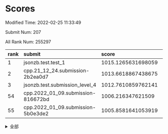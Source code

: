 # Scores

Modified Time: 2022-02-25 11:33:49

Submit Num: 207

All Rank Num: 255297

| rank |               submit               |       score        |       sigma        | pk_num |
| :--- | :--------------------------------- | :----------------- | :----------------- | :----- |
| 1    | jsonzb.test.test_1                 | 1015.1265631698059 | 0.8619735745603238 | 4935   |
| 2    | cpp.21_12_24.submission-2b2ea0d7   | 1013.6618867438675 | 0.8003820577570823 | 4931   |
| 3    | jsonzb.test.submission_level_4     | 1012.7610859762141 | 0.805997969297826  | 4926   |
| 54   | cpp.2022_01_09.submission-816672bd | 1006.216347621509  | 0.7386375785910906 | 4933   |
| 55   | cpp.2022_01_09.submission-5b0e3de2 | 1005.8581641053919 | 0.7288974292319267 | 4934   |


<details>
<summary>全部</summary>

| rank |                 submit                 |       score        |       sigma        | pk_num |
| :--- | :------------------------------------- | :----------------- | :----------------- | :----- |
| 1    | jsonzb.test.test_1                     | 1015.1265631698059 | 0.8619735745603238 | 4935   |
| 2    | cpp.21_12_24.submission-2b2ea0d7       | 1013.6618867438675 | 0.8003820577570823 | 4931   |
| 3    | jsonzb.test.submission_level_4         | 1012.7610859762141 | 0.805997969297826  | 4926   |
| 4    | gobigger.level_3.submission_level_3_24 | 1011.8249086020472 | 0.7805007719047024 | 4930   |
| 5    | gobigger.level_3.submission_level_3_20 | 1011.6719761216463 | 0.7672666922918042 | 4927   |
| 6    | gobigger.level_3.submission_level_3_32 | 1011.5017156383288 | 0.7730802904728312 | 4933   |
| 7    | gobigger.level_3.submission_level_3_8  | 1011.4110442390134 | 0.7824766631142108 | 4933   |
| 8    | gobigger.level_3.submission_level_3_38 | 1011.1582017249023 | 0.7672707275285965 | 4934   |
| 9    | gobigger.level_3.submission_level_3_35 | 1011.0838433158902 | 0.7702434694557655 | 4937   |
| 10   | gobigger.level_3.submission_level_3_1  | 1010.9914432787479 | 0.7714583359713412 | 4933   |
| 11   | gobigger.level_3.submission_level_3_31 | 1010.987226262598  | 0.7747942977373646 | 4925   |
| 12   | gobigger.level_3.submission_level_3_17 | 1010.925768836231  | 0.7669653297265097 | 4936   |
| 13   | gobigger.level_3.submission_level_3_41 | 1010.7212593649513 | 0.7555997048243281 | 4930   |
| 14   | gobigger.level_3.submission_level_3_11 | 1010.6504610711614 | 0.7693981261110037 | 4937   |
| 15   | gobigger.level_3.submission_level_3_28 | 1010.6488074129865 | 0.7680470692115389 | 4934   |
| 16   | gobigger.level_3.submission_level_3_5  | 1010.6269810701367 | 0.7764060801790552 | 4928   |
| 17   | gobigger.level_3.submission_level_3_49 | 1010.438758287073  | 0.7723997955074305 | 4930   |
| 18   | gobigger.level_3.submission_level_3_15 | 1010.4261247504618 | 0.7451961224152617 | 4930   |
| 19   | gobigger.level_3.submission_level_3_33 | 1010.4235332611435 | 0.7653575624483403 | 4933   |
| 20   | gobigger.level_3.submission_level_3_12 | 1010.3463670017104 | 0.761660774076298  | 4937   |
| 21   | gobigger.level_3.submission_level_3_9  | 1010.2666732701001 | 0.7640132576653872 | 4934   |
| 22   | gobigger.level_3.submission_level_3_29 | 1010.1453876329726 | 0.7564732325569153 | 4932   |
| 23   | gobigger.level_3.submission_level_3_47 | 1010.1330063667301 | 0.7576758578990589 | 4932   |
| 24   | gobigger.level_3.submission_level_3_10 | 1010.0576196254401 | 0.7587832253367561 | 4928   |
| 25   | gobigger.level_3.submission_level_3_4  | 1010.0150459429746 | 0.7523749490880273 | 4934   |
| 26   | gobigger.level_3.submission_level_3_21 | 1009.8500901231827 | 0.7455277676320299 | 4937   |
| 27   | gobigger.level_3.submission_level_3_0  | 1009.7828943620971 | 0.7520468221832748 | 4939   |
| 28   | gobigger.level_3.submission_level_3_40 | 1009.7520500288617 | 0.7572521800491573 | 4932   |
| 29   | gobigger.level_3.submission_level_3_46 | 1009.7225054143028 | 0.764117166531201  | 4936   |
| 30   | gobigger.level_3.submission_level_3_34 | 1009.7062825413403 | 0.7783202531218882 | 4933   |
| 31   | gobigger.level_3.submission_level_3_27 | 1009.6849803374497 | 0.75663081957815   | 4937   |
| 32   | gobigger.level_3.submission_level_3_45 | 1009.6542567134627 | 0.7428428941539073 | 4934   |
| 33   | gobigger.level_3.submission_level_3_44 | 1009.6072360541306 | 0.754477473285901  | 4930   |
| 34   | gobigger.level_3.submission_level_3_37 | 1009.6037707002912 | 0.7709338347787411 | 4933   |
| 35   | gobigger.level_3.submission_level_3_14 | 1009.5504647589373 | 0.7832149515502808 | 4932   |
| 36   | gobigger.level_3.submission_level_3_48 | 1009.4647283028024 | 0.7652902998654002 | 4935   |
| 37   | gobigger.level_3.submission_level_3_30 | 1009.3766205293015 | 0.740054946425347  | 4935   |
| 38   | gobigger.level_3.submission_level_3_39 | 1009.315787171979  | 0.7627304820847286 | 4937   |
| 39   | gobigger.level_3.submission_level_3_36 | 1009.3065786504447 | 0.7450960143996295 | 4933   |
| 40   | gobigger.level_3.submission_level_3_22 | 1009.2824860190663 | 0.7488799475718751 | 4930   |
| 41   | gobigger.level_3.submission_level_3_2  | 1009.1619233942703 | 0.7318292446438227 | 4933   |
| 42   | gobigger.level_3.submission_level_3_7  | 1009.1296488311618 | 0.7385626717929348 | 4932   |
| 43   | gobigger.level_3.submission_level_3_25 | 1009.0942884986327 | 0.7439171773933249 | 4932   |
| 44   | gobigger.level_3.submission_level_3_16 | 1009.0703136215699 | 0.7737390543137728 | 4934   |
| 45   | gobigger.level_3.submission_level_3_6  | 1008.9535759451397 | 0.7450280929218722 | 4931   |
| 46   | gobigger.level_3.submission_level_3_18 | 1008.9512052446072 | 0.7308348031177171 | 4937   |
| 47   | gobigger.level_3.submission_level_3_43 | 1008.8164661666144 | 0.7356084137211854 | 4932   |
| 48   | gobigger.level_3.submission_level_3_42 | 1008.5641305368865 | 0.7405304623254838 | 4929   |
| 49   | gobigger.level_3.submission_level_3_23 | 1008.5599439400665 | 0.7362542497844933 | 4934   |
| 50   | gobigger.level_3.submission_level_3_19 | 1008.3801951664216 | 0.7569048409722423 | 4933   |
| 51   | gobigger.level_3.submission_level_3_3  | 1008.3189962658364 | 0.7722675393373497 | 4929   |
| 52   | gobigger.level_3.submission_level_3_13 | 1008.1537307082926 | 0.7307796451674103 | 4936   |
| 53   | gobigger.level_3.submission_level_3_26 | 1007.4669291638272 | 0.7308606072050982 | 4937   |
| 54   | cpp.2022_01_09.submission-816672bd     | 1006.216347621509  | 0.7386375785910906 | 4933   |
| 55   | cpp.2022_01_09.submission-5b0e3de2     | 1005.8581641053919 | 0.7288974292319267 | 4934   |
| 56   | gobigger.level_1.submission_level_1_22 | 1005.5949385425423 | 0.7378039813679739 | 4933   |
| 57   | gobigger.level_1.submission_level_1_37 | 1005.4626271437193 | 0.7361283398514255 | 4936   |
| 58   | gobigger.level_1.submission_level_1_1  | 1005.177820416441  | 0.7272352126594194 | 4929   |
| 59   | gobigger.level_1.submission_level_1_23 | 1004.7014677494525 | 0.7301925223598482 | 4926   |
| 60   | gobigger.level_1.submission_level_1_27 | 1004.5615449080392 | 0.7295991159947716 | 4936   |
| 61   | gobigger.level_1.submission_level_1_4  | 1004.4998871077457 | 0.7045083206227828 | 4929   |
| 62   | gobigger.level_1.submission_level_1_45 | 1004.3529565913474 | 0.7189595407754241 | 4935   |
| 63   | gobigger.level_1.submission_level_1_47 | 1004.2585076092076 | 0.7193864619817812 | 4932   |
| 64   | gobigger.level_1.submission_level_1_13 | 1004.1427671580336 | 0.7080440133046989 | 4926   |
| 65   | gobigger.level_1.submission_level_1_0  | 1004.0055024302728 | 0.7249588260482852 | 4929   |
| 66   | gobigger.level_1.submission_level_1_12 | 1003.9494596512876 | 0.7157629009139626 | 4936   |
| 67   | gobigger.level_1.submission_level_1_24 | 1003.949048172387  | 0.7188669588209523 | 4933   |
| 68   | gobigger.level_1.submission_level_1_5  | 1003.9219307941152 | 0.717570092310381  | 4932   |
| 69   | gobigger.level_1.submission_level_1_10 | 1003.8937472215819 | 0.7178358658926443 | 4940   |
| 70   | gobigger.level_1.submission_level_1_9  | 1003.8816214096535 | 0.7288987844432384 | 4932   |
| 71   | gobigger.level_1.submission_level_1_39 | 1003.8118830725385 | 0.7211069339283903 | 4929   |
| 72   | gobigger.level_1.submission_level_1_46 | 1003.7327397897803 | 0.7216882053416844 | 4933   |
| 73   | gobigger.level_1.submission_level_1_40 | 1003.6869604370429 | 0.7162674860928421 | 4935   |
| 74   | gobigger.level_1.submission_level_1_25 | 1003.5999884557366 | 0.7081152324936953 | 4936   |
| 75   | gobigger.level_1.submission_level_1_32 | 1003.5342884529334 | 0.7169336376287274 | 4936   |
| 76   | gobigger.level_1.submission_level_1_38 | 1003.5334694971964 | 0.7188318675925842 | 4932   |
| 77   | gobigger.level_1.submission_level_1_14 | 1003.4900500256339 | 0.7224913435589219 | 4935   |
| 78   | gobigger.level_1.submission_level_1_17 | 1003.4666860926878 | 0.7136093018808886 | 4935   |
| 79   | gobigger.level_1.submission_level_1_35 | 1003.4279522193151 | 0.7242483298237491 | 4930   |
| 80   | gobigger.level_1.submission_level_1_44 | 1003.3799252085236 | 0.7075202312679889 | 4932   |
| 81   | gobigger.level_1.submission_level_1_42 | 1003.2648352530155 | 0.7245005010828192 | 4939   |
| 82   | gobigger.level_1.submission_level_1_16 | 1003.2190657056623 | 0.7155061802794422 | 4936   |
| 83   | gobigger.level_1.submission_level_1_18 | 1003.1807749285298 | 0.7192728861965526 | 4933   |
| 84   | gobigger.level_1.submission_level_1_28 | 1003.1087899030273 | 0.7096847586152446 | 4932   |
| 85   | gobigger.level_1.submission_level_1_31 | 1003.0390312390767 | 0.6965723617441271 | 4937   |
| 86   | gobigger.level_1.submission_level_1_2  | 1002.9427464048957 | 0.7147152334989416 | 4934   |
| 87   | gobigger.level_1.submission_level_1_6  | 1002.9263092282164 | 0.7180630899945593 | 4933   |
| 88   | gobigger.level_1.submission_level_1_29 | 1002.9088358336232 | 0.716977008058861  | 4933   |
| 89   | gobigger.level_1.submission_level_1_36 | 1002.8903892604312 | 0.7232037725866064 | 4931   |
| 90   | gobigger.level_1.submission_level_1_11 | 1002.7930336671056 | 0.7145961971304531 | 4936   |
| 91   | gobigger.level_1.submission_level_1_49 | 1002.7809822617173 | 0.7279955539631172 | 4936   |
| 92   | gobigger.level_1.submission_level_1_3  | 1002.6443013002895 | 0.7107863030558882 | 4935   |
| 93   | gobigger.level_1.submission_level_1_19 | 1002.6439153891588 | 0.709983388185681  | 4937   |
| 94   | gobigger.level_1.submission_level_1_15 | 1002.604927492417  | 0.7068760193704343 | 4935   |
| 95   | gobigger.level_1.submission_level_1_43 | 1002.5589437454421 | 0.7193398416535652 | 4931   |
| 96   | gobigger.level_1.submission_level_1_30 | 1002.4868689538558 | 0.7087463425271436 | 4936   |
| 97   | gobigger.level_1.submission_level_1_34 | 1002.4760548707146 | 0.7130166355723607 | 4933   |
| 98   | gobigger.level_1.submission_level_1_20 | 1002.4723799874936 | 0.7162305437191415 | 4931   |
| 99   | gobigger.level_1.submission_level_1_26 | 1002.4721032399033 | 0.7068592080376672 | 4937   |
| 100  | gobigger.level_1.submission_level_1_41 | 1002.4267731606118 | 0.7254605486646134 | 4928   |
| 101  | gobigger.level_1.submission_level_1_48 | 1002.3765653139734 | 0.7198722756500998 | 4931   |
| 102  | gobigger.level_1.submission_level_1_8  | 1002.3376980363364 | 0.723308245958125  | 4937   |
| 103  | gobigger.level_1.submission_level_1_33 | 1002.174545972364  | 0.6999871517298997 | 4933   |
| 104  | gobigger.level_1.submission_level_1_21 | 1002.1640404107865 | 0.7172672262550254 | 4935   |
| 105  | gobigger.level_1.submission_level_1_7  | 1001.8793147622009 | 0.717346783084532  | 4933   |
| 106  | gobigger.random.submission_random_2    | 997.4184213188342  | 0.7108351569517258 | 4938   |
| 107  | gobigger.random.submission_random_14   | 997.3125647240056  | 0.7090201540268072 | 4937   |
| 108  | gobigger.random.submission_random_39   | 997.0004861189622  | 0.7216567386579403 | 4929   |
| 109  | gobigger.random.submission_random_8    | 996.9854948504851  | 0.7029461956028226 | 4931   |
| 110  | gobigger.random.submission_random_25   | 996.8507379851169  | 0.7113245958531565 | 4928   |
| 111  | gobigger.random.submission_random_3    | 996.8329028773633  | 0.7039038727173649 | 4936   |
| 112  | gobigger.random.submission_random_42   | 996.7896788378702  | 0.7154924533097085 | 4929   |
| 113  | gobigger.random.submission_random_19   | 996.7759834801144  | 0.717756899678569  | 4933   |
| 114  | gobigger.random.submission_random_32   | 996.7236661779516  | 0.7181846411195189 | 4933   |
| 115  | gobigger.random.submission_random_33   | 996.6715110608417  | 0.7102184935160256 | 4938   |
| 116  | gobigger.random.submission_random_23   | 996.6690869555364  | 0.7136717986597942 | 4932   |
| 117  | gobigger.random.submission_random_47   | 996.5392395487916  | 0.703622317948477  | 4938   |
| 118  | gobigger.random.submission_random_45   | 996.4938405027405  | 0.7014882256492135 | 4930   |
| 119  | gobigger.random.submission_random_26   | 996.4930559894937  | 0.6959447667756502 | 4931   |
| 120  | gobigger.random.submission_random_10   | 996.4330089713028  | 0.7134921792117077 | 4940   |
| 121  | gobigger.random.submission_random_43   | 996.4327110755124  | 0.7116708907356174 | 4938   |
| 122  | gobigger.random.submission_random_29   | 996.2407003337961  | 0.7011106696732388 | 4933   |
| 123  | gobigger.random.submission_random_35   | 996.1932887019731  | 0.7180434200660342 | 4936   |
| 124  | gobigger.random.submission_random_6    | 996.1210428117314  | 0.7076337665644827 | 4940   |
| 125  | gobigger.random.submission_random_7    | 996.1114647050176  | 0.7150892507325471 | 4932   |
| 126  | gobigger.random.submission_random_20   | 996.0955469049668  | 0.7044415122782436 | 4932   |
| 127  | gobigger.random.submission_random_49   | 996.0852970315162  | 0.7146093044531194 | 4936   |
| 128  | gobigger.random.submission_random_37   | 996.0223810931492  | 0.7101107687792283 | 4932   |
| 129  | gobigger.random.submission_random_4    | 995.9896185503878  | 0.7184831822729076 | 4934   |
| 130  | gobigger.random.submission_random_0    | 995.9849723944711  | 0.7124987483287532 | 4936   |
| 131  | gobigger.random.submission_random_21   | 995.9612016440942  | 0.7175898222267926 | 4936   |
| 132  | gobigger.random.submission_random_11   | 995.9499650075724  | 0.7122818937145823 | 4927   |
| 133  | gobigger.random.submission_random_17   | 995.9338300287301  | 0.7151395156529688 | 4932   |
| 134  | gobigger.random.submission_random_30   | 995.8820734996324  | 0.6878582682421043 | 4935   |
| 135  | gobigger.random.submission_random_18   | 995.8809885927925  | 0.7062644549294393 | 4932   |
| 136  | gobigger.random.submission_random_44   | 995.8190180087327  | 0.7087886730307844 | 4935   |
| 137  | gobigger.random.submission_random_15   | 995.7948203352994  | 0.7050526191544877 | 4931   |
| 138  | gobigger.random.submission_random_5    | 995.6942792622867  | 0.7039204349442516 | 4935   |
| 139  | gobigger.random.submission_random_1    | 995.6224207903048  | 0.7250351252035487 | 4935   |
| 140  | gobigger.random.submission_random_38   | 995.5755631450852  | 0.7275170565354137 | 4936   |
| 141  | gobigger.random.submission_random_22   | 995.5389354556966  | 0.7065976987819218 | 4933   |
| 142  | gobigger.random.submission_random_41   | 995.531108886905   | 0.7135119400916257 | 4935   |
| 143  | gobigger.random.submission_random_46   | 995.456475257176   | 0.7082135210287631 | 4931   |
| 144  | gobigger.random.submission_random_16   | 995.4222704348504  | 0.7135040015997254 | 4935   |
| 145  | gobigger.random.submission_random_13   | 995.3723072641767  | 0.7110020657132733 | 4934   |
| 146  | gobigger.random.submission_random_31   | 995.2465102851086  | 0.7065271636125804 | 4932   |
| 147  | gobigger.random.submission_random_48   | 995.1762427052711  | 0.7145855922591865 | 4938   |
| 148  | gobigger.random.submission_random_40   | 995.1559571201685  | 0.7120604658129128 | 4935   |
| 149  | gobigger.random.submission_random_27   | 995.021242301501   | 0.7134775349504056 | 4933   |
| 150  | gobigger.random.submission_random_34   | 994.9268754660745  | 0.7111625378869502 | 4935   |
| 151  | gobigger.random.submission_random_24   | 994.8941571403728  | 0.7319757845325096 | 4928   |
| 152  | gobigger.random.submission_random_12   | 994.8066131567308  | 0.7094455129859945 | 4935   |
| 153  | gobigger.random.submission_random_36   | 994.7802091558762  | 0.7209885182087988 | 4937   |
| 154  | gobigger.random.submission_random_9    | 994.7123095839418  | 0.70167538400474   | 4930   |
| 155  | gobigger.random.submission_random_28   | 994.6723332976777  | 0.7151140396694285 | 4932   |
| 156  | gobigger.level_2.submission_level_2_49 | 994.1428960954072  | 0.7235194675383502 | 4937   |
| 157  | gobigger.level_2.submission_level_2_36 | 994.0199639236923  | 0.7267852715864961 | 4935   |
| 158  | gobigger.level_2.submission_level_2_37 | 993.4339106709879  | 0.7452935019795106 | 4933   |
| 159  | gobigger.level_2.submission_level_2_0  | 993.3692571045215  | 0.7400010238289512 | 4931   |
| 160  | gobigger.level_2.submission_level_2_4  | 993.167727481154   | 0.7335772636489145 | 4936   |
| 161  | gobigger.level_2.submission_level_2_48 | 993.0102761476534  | 0.740089636052121  | 4933   |
| 162  | gobigger.level_2.submission_level_2_1  | 992.904362542113   | 0.732833234669235  | 4931   |
| 163  | gobigger.level_2.submission_level_2_22 | 992.8889179381287  | 0.749000271467863  | 4934   |
| 164  | gobigger.level_2.submission_level_2_32 | 992.8722715053373  | 0.7552363201154655 | 4935   |
| 165  | gobigger.level_2.submission_level_2_43 | 992.8441802247495  | 0.7656070153986498 | 4930   |
| 166  | gobigger.level_2.submission_level_2_23 | 992.8092616765116  | 0.7369497048527305 | 4926   |
| 167  | gobigger.level_2.submission_level_2_2  | 992.7884718407149  | 0.7432188000971854 | 4934   |
| 168  | gobigger.level_2.submission_level_2_33 | 992.6808091290552  | 0.7361319917387977 | 4932   |
| 169  | gobigger.level_2.submission_level_2_12 | 992.6789030968965  | 0.7337889193380315 | 4935   |
| 170  | gobigger.level_2.submission_level_2_5  | 992.6526927754942  | 0.7332250291548023 | 4933   |
| 171  | gobigger.level_2.submission_level_2_9  | 992.5065787335842  | 0.7432043441152333 | 4931   |
| 172  | gobigger.level_2.submission_level_2_35 | 992.4866253119603  | 0.7532621386850874 | 4933   |
| 173  | gobigger.level_2.submission_level_2_46 | 992.476447189689   | 0.7539222074464161 | 4933   |
| 174  | gobigger.level_2.submission_level_2_26 | 992.3988572822434  | 0.7531447235897633 | 4937   |
| 175  | gobigger.level_2.submission_level_2_40 | 992.2937087518118  | 0.7489414277529824 | 4930   |
| 176  | gobigger.level_2.submission_level_2_45 | 992.2708766121405  | 0.7573935315028626 | 4933   |
| 177  | gobigger.level_2.submission_level_2_20 | 992.2021136837761  | 0.7366683600816545 | 4935   |
| 178  | gobigger.level_2.submission_level_2_16 | 992.1603472969327  | 0.738741728562418  | 4935   |
| 179  | gobigger.level_2.submission_level_2_7  | 992.0726870884907  | 0.7411288411313444 | 4938   |
| 180  | gobigger.level_2.submission_level_2_28 | 992.0537286262467  | 0.7393160727636664 | 4935   |
| 181  | gobigger.level_2.submission_level_2_6  | 991.9426232992706  | 0.7546661485351903 | 4933   |
| 182  | gobigger.level_2.submission_level_2_29 | 991.8937684343811  | 0.7469188771919342 | 4937   |
| 183  | gobigger.level_2.submission_level_2_41 | 991.8485508161157  | 0.7530377641403425 | 4934   |
| 184  | gobigger.level_2.submission_level_2_24 | 991.8316695231194  | 0.7620116514619412 | 4939   |
| 185  | gobigger.level_2.submission_level_2_42 | 991.7617787944375  | 0.7610279250730783 | 4933   |
| 186  | gobigger.level_2.submission_level_2_15 | 991.7380257611316  | 0.7281130948205063 | 4932   |
| 187  | gobigger.level_2.submission_level_2_25 | 991.6658902535804  | 0.7536613941975451 | 4937   |
| 188  | gobigger.level_2.submission_level_2_10 | 991.6605702585546  | 0.7474753918060945 | 4931   |
| 189  | gobigger.level_2.submission_level_2_47 | 991.6543011245757  | 0.733157812257047  | 4931   |
| 190  | gobigger.level_2.submission_level_2_13 | 991.6252272300733  | 0.7494208349966864 | 4931   |
| 191  | gobigger.level_2.submission_level_2_14 | 991.5824983210754  | 0.7540918328268277 | 4936   |
| 192  | gobigger.level_2.submission_level_2_11 | 991.5652291768051  | 0.74335577037858   | 4929   |
| 193  | gobigger.level_2.submission_level_2_8  | 991.4449310216609  | 0.7564091591773877 | 4931   |
| 194  | gobigger.level_2.submission_level_2_21 | 991.2695154323017  | 0.7454372409464447 | 4929   |
| 195  | gobigger.level_2.submission_level_2_34 | 991.2586091147056  | 0.7473262303142654 | 4936   |
| 196  | gobigger.level_2.submission_level_2_18 | 991.1584298789801  | 0.7516270478026333 | 4935   |
| 197  | gobigger.level_2.submission_level_2_39 | 991.0561512089079  | 0.766327856571088  | 4929   |
| 198  | gobigger.level_2.submission_level_2_3  | 991.0285527138252  | 0.7392923068240476 | 4931   |
| 199  | gobigger.level_2.submission_level_2_27 | 991.0274133365921  | 0.7551522637940852 | 4936   |
| 200  | gobigger.level_2.submission_level_2_38 | 990.8349785721045  | 0.7594331310861329 | 4929   |
| 201  | gobigger.level_2.submission_level_2_19 | 990.8033166770205  | 0.7533265695089247 | 4925   |
| 202  | gobigger.level_2.submission_level_2_30 | 990.7982741480296  | 0.7500537880036078 | 4935   |
| 203  | gobigger.level_2.submission_level_2_31 | 990.329824199961   | 0.7548238911163194 | 4936   |
| 204  | gobigger.level_2.submission_level_2_17 | 989.9602678378757  | 0.7847213815650081 | 4928   |
| 205  | gobigger.level_2.submission_level_2_44 | 989.8374558077394  | 0.7696805435586357 | 4934   |
| 206  | gobigger.none.submission_none_0        | 977.1362607437443  | 1.45745799706944   | 4940   |
| 207  | gobigger.none.submission_none_1        | 976.4886552384553  | 1.4741442796764919 | 4933   |

</details>